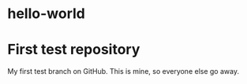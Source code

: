 # hello-world
# First test repository

My first test branch on GitHub. This is mine, so everyone else go away.

